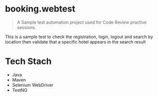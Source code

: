 

# booking.webtest
> A Sample test automation project used for Code Review practive sessions.

This is a sample test to check the registration, login, logout and search by location then validate that a specific hotel 
appears in the search result

# Tech Stach 
- Java 
- Maven 
- Selenium WebDriver
- TestNG

